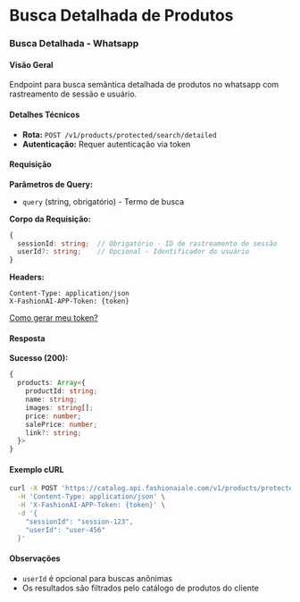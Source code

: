 # Busca Detalhada de Produtos

### Busca Detalhada - Whatsapp

#### Visão Geral

Endpoint para busca semântica detalhada de produtos no whatsapp com rastreamento de sessão e usuário.

#### Detalhes Técnicos

- **Rota:** `POST /v1/products/protected/search/detailed`
- **Autenticação:** Requer autenticação via token

#### Requisição

**Parâmetros de Query:**
- `query` (string, obrigatório) - Termo de busca

**Corpo da Requisição:**
```typescript
{
  sessionId: string;  // Obrigatório - ID de rastreamento de sessão
  userId?: string;    // Opcional - Identificador do usuário
}
```

**Headers:**
```
Content-Type: application/json
X-FashionAI-APP-Token: {token}
```

[Como gerar meu token?](../../customization-reference/authentication)

#### Resposta

**Sucesso (200):**
```typescript
{
  products: Array<{
    productId: string;
    name: string;
    images: string[];
    price: number;
    salePrice: number;
    link?: string;
  }>
}
```

#### Exemplo cURL
```bash
curl -X POST 'https://catalog.api.fashionaiale.com/v1/products/protected/search/detailed?query=vestido+azul' \
  -H 'Content-Type: application/json' \
  -H 'X-FashionAI-APP-Token: {token}' \
  -d '{
    "sessionId": "session-123",
    "userId": "user-456"
  }'
```

#### Observações

- `userId` é opcional para buscas anônimas
- Os resultados são filtrados pelo catálogo de produtos do cliente